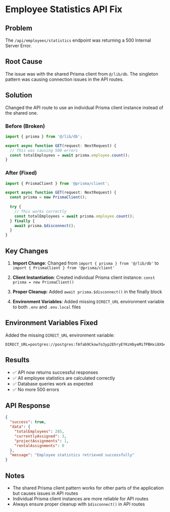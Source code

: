 # Employee Statistics API Fix

## Problem
The `/api/employees/statistics` endpoint was returning a 500 Internal Server Error.

## Root Cause
The issue was with the shared Prisma client from `@/lib/db`. The singleton pattern was causing connection issues in the API routes.

## Solution
Changed the API route to use an individual Prisma client instance instead of the shared one.

### Before (Broken)
```typescript
import { prisma } from '@/lib/db';

export async function GET(request: NextRequest) {
  // This was causing 500 errors
  const totalEmployees = await prisma.employee.count();
}
```

### After (Fixed)
```typescript
import { PrismaClient } from '@prisma/client';

export async function GET(request: NextRequest) {
  const prisma = new PrismaClient();
  
  try {
    // This works correctly
    const totalEmployees = await prisma.employee.count();
  } finally {
    await prisma.$disconnect();
  }
}
```

## Key Changes

1. **Import Change**: Changed from `import { prisma } from '@/lib/db'` to `import { PrismaClient } from '@prisma/client'`

2. **Client Instantiation**: Created individual Prisma client instance: `const prisma = new PrismaClient()`

3. **Proper Cleanup**: Added `await prisma.$disconnect()` in the finally block

4. **Environment Variables**: Added missing `DIRECT_URL` environment variable to both `.env` and `.env.local` files

## Environment Variables Fixed
Added the missing `DIRECT_URL` environment variable:
```
DIRECT_URL=postgres://postgres:fAfab9Ckow7o3yp2EhryEYKzHbyeMifPBHxi8Xb4f9sdnBgMI47Ytdaq2NWDCxy5@192.168.8.4:5432/snd_nextjs_db
```

## Results
- ✅ API now returns successful responses
- ✅ All employee statistics are calculated correctly
- ✅ Database queries work as expected
- ✅ No more 500 errors

## API Response
```json
{
  "success": true,
  "data": {
    "totalEmployees": 285,
    "currentlyAssigned": 3,
    "projectAssignments": 1,
    "rentalAssignments": 0
  },
  "message": "Employee statistics retrieved successfully"
}
```

## Notes
- The shared Prisma client pattern works for other parts of the application but causes issues in API routes
- Individual Prisma client instances are more reliable for API routes
- Always ensure proper cleanup with `$disconnect()` in API routes 